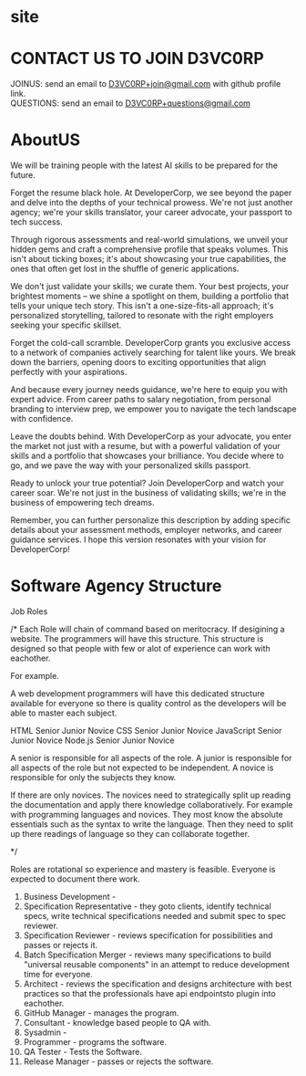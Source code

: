 # site

# CONTACT US TO JOIN D3VC0RP

JOINUS: send an email to D3VC0RP+join@gmail.com with github profile link.<br>
QUESTIONS: send an email to D3VC0RP+questions@gmail.com

# AboutUS

We will be training people with the latest AI skills to be prepared for the future.
  
Forget the resume black hole. At DeveloperCorp, we see beyond the paper and delve into the depths of your technical prowess. We're not just another agency; we're your skills translator, your career advocate, your passport to tech success.

Through rigorous assessments and real-world simulations, we unveil your hidden gems and craft a comprehensive profile that speaks volumes. This isn't about ticking boxes; it's about showcasing your true capabilities, the ones that often get lost in the shuffle of generic applications.

We don't just validate your skills; we curate them. Your best projects, your brightest moments – we shine a spotlight on them, building a portfolio that tells your unique tech story. This isn't a one-size-fits-all approach; it's personalized storytelling, tailored to resonate with the right employers seeking your specific skillset.

Forget the cold-call scramble. DeveloperCorp grants you exclusive access to a network of companies actively searching for talent like yours. We break down the barriers, opening doors to exciting opportunities that align perfectly with your aspirations.

And because every journey needs guidance, we're here to equip you with expert advice. From career paths to salary negotiation, from personal branding to interview prep, we empower you to navigate the tech landscape with confidence.

Leave the doubts behind. With DeveloperCorp as your advocate, you enter the market not just with a resume, but with a powerful validation of your skills and a portfolio that showcases your brilliance. You decide where to go, and we pave the way with your personalized skills passport.

Ready to unlock your true potential? Join DeveloperCorp and watch your career soar. We're not just in the business of validating skills; we're in the business of empowering tech dreams.

Remember, you can further personalize this description by adding specific details about your assessment methods, employer networks, and career guidance services. I hope this version resonates with your vision for DeveloperCorp!


# Software Agency Structure

Job Roles

/*
  Each Role will chain of command based on meritocracy.
  If desigining a website.
  The programmers will have this structure.
  This structure is designed so that people with few or alot of experience can work with eachother.

  For example.

  A web development programmers will have this dedicated structure available for everyone
  so there is quality control as the developers will be able to master each subject.

  HTML          Senior Junior Novice
  CSS           Senior Junior Novice
  JavaScript    Senior Junior Novice
  Node.js       Senior Junior Novice

  A senior is responsible for all aspects of the role.
  A junior is responsible for all aspects of the role but not expected to be independent.
  A novice is responsible for only the subjects they know.

  If there are only novices. The novices need to strategically split up
  reading the documentation and apply there knowledge collaboratively.
  For example with programming languages and novices. 
  They most know the absolute essentials such as the syntax to write the 
  language. Then they need to split up there readings of language
  so they can collaborate together.
  
*/

Roles are rotational so experience and mastery is feasible.
Everyone is expected to document there work.

1) Business Development - 
2) Specification Representative - they goto clients, identify technical specs, write technical specifications needed and submit spec to spec reviewer.
3) Specification Reviewer - reviews specification for possibilities and passes or rejects it.
4) Batch Specification Merger - reviews many specifications to build "universal reusable components" in an attempt to reduce development time for everyone.
5) Architect - reviews the specification and designs architecture with best practices so that the professionals have api endpointsto plugin into eachother.
6) GitHub Manager - manages the program.
7) Consultant - knowledge based people to QA with.
8) Sysadmin - 
9) Programmer - programs the software.
10) QA Tester - Tests the Software.
11) Release Manager - passes or rejects the software.







